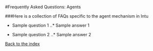 #Frequently Asked Questions: Agents

###Here is a collection of FAQs specific to the agent mechanism in Intu

* Sample question 1
..* Sample answer 1

* Sample question 2
..* Sample answer 2

[Back to the index](../index.md)
